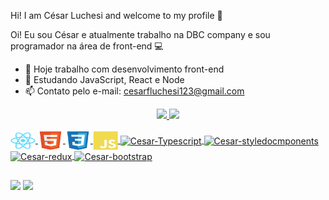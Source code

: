 Hi! I am César Luchesi and welcome to my profile  🤗

Oi! Eu sou César e atualmente trabalho na DBC company e sou programador na área de front-end 💻

- 🔭 Hoje trabalho com desenvolvimento front-end
- 🌱 Estudando JavaScript, React e Node
- 📫 Contato pelo e-mail: cesarfluchesi123@gmail.com

<div align="center">
  <a href="https://github.com/CesarLuchesi">
 <img height="150em" margin-right="20px" src="https://github-readme-stats.vercel.app/api?username=CesarLuchesi&show_icons=true&theme=dracula&include_all_commits=true&count_private=true"/>
  <img height="150em" src="https://github-readme-stats.vercel.app/api/top-langs/?username=CesarLuchesi&layout=compact&langs_count=7&theme=dracula"/>
</div>
  
  <div style="display: inline_block", "justify-content: space-between" ><br>
  <img align="center" alt="Cesar-React" height="30" width="40" src="https://raw.githubusercontent.com/devicons/devicon/master/icons/react/react-original.svg">
  <img align="center" alt="Cesar-HTML" height="30" width="40" src="https://raw.githubusercontent.com/devicons/devicon/master/icons/html5/html5-original.svg">
  <img align="center" alt="Cesar-CSS" height="30" width="40" src="https://raw.githubusercontent.com/devicons/devicon/master/icons/css3/css3-original.svg">
  <img align="center" alt="Cesar-Js" height="30" width="40" src="https://raw.githubusercontent.com/devicons/devicon/master/icons/javascript/javascript-plain.svg">
  <img align="center" alt="Cesar-Typescript" height="30" width="40" src="https://cdn.jsdelivr.net/gh/devicons/devicon/icons/typescript/typescript-original.svg"> 
  <img align="center" alt="Cesar-styledocmponents" height="30" width="70" src="https://img.shields.io/badge/styled--components-DB7093?style=for-the-badge&logo=styled-components&logoColor=white"> 
  <img align="center" alt="Cesar-redux" height="30" width="40" src="https://cdn.jsdelivr.net/gh/devicons/devicon/icons/redux/redux-original.svg"> 
<img align="center" alt="Cesar-bootstrap" height="30" width="40" src="https://cdn.jsdelivr.net/gh/devicons/devicon/icons/bootstrap/bootstrap-plain-wordmark.svg"> 
</div>

  ##
  
  <div align:"center">
  <a href = "mailto:cesarfluchesi123@gmail.com"><img src="https://img.shields.io/badge/-Gmail-%23333?style=for-the-badge&logo=gmail&logoColor=white" target="_blank"></a>
  <a href="https://www.linkedin.com/in/cesarluchesi/" target="_blank"><img src="https://img.shields.io/badge/-LinkedIn-%230077B5?style=for-the-badge&logo=linkedin&logoColor=white" target="_blank"></a> 
  </div>
